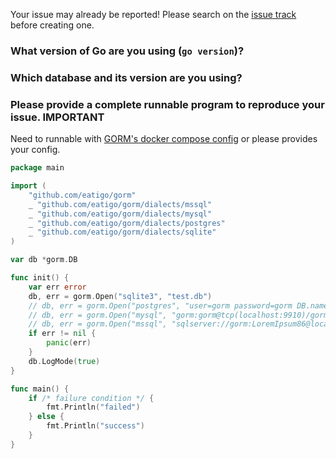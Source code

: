 Your issue may already be reported! Please search on the [issue track](https://github.com/jinzhu/gorm/issues) before creating one.

### What version of Go are you using (`go version`)?


### Which database and its version are you using?


### Please provide a complete runnable program to reproduce your issue. **IMPORTANT**

Need to runnable with [GORM's docker compose config](https://github.com/jinzhu/gorm/blob/master/docker-compose.yml) or please provides your config.

```go
package main

import (
	"github.com/eatigo/gorm"
	_ "github.com/eatigo/gorm/dialects/mssql"
	_ "github.com/eatigo/gorm/dialects/mysql"
	_ "github.com/eatigo/gorm/dialects/postgres"
	_ "github.com/eatigo/gorm/dialects/sqlite"
)

var db *gorm.DB

func init() {
	var err error
	db, err = gorm.Open("sqlite3", "test.db")
	// db, err = gorm.Open("postgres", "user=gorm password=gorm DB.name=gorm port=9920 sslmode=disable")
	// db, err = gorm.Open("mysql", "gorm:gorm@tcp(localhost:9910)/gorm?charset=utf8&parseTime=True")
	// db, err = gorm.Open("mssql", "sqlserver://gorm:LoremIpsum86@localhost:9930?database=gorm")
	if err != nil {
		panic(err)
	}
	db.LogMode(true)
}

func main() {
	if /* failure condition */ {
		fmt.Println("failed")
	} else {
		fmt.Println("success")
	}
}
```
